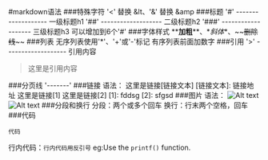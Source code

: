 #markdown语法
###特殊字符
    '<' 替换 &lt、'&' 替换 &amp
###标题
    '#' ------------------- 一级标题h1
    '##' ------------------- 二级标题h2
    '###' ------------------- 三级标题h3
    可以增加到6个'#'
###字体样式
    \*\***加粗**\*\*、\**斜体*\*、\~~~~删除线~~\~~
###列表
    无序列表使用'*'、'+'或'-'标记
    有序列表前面加数字
###引用
    '>' ------------------- 引用内容
>这里是引用内容

###分页线
    '-------'
###链接
    语法：
    这里是链接[链接文本]
    [链接文本]: 链接地址
这里是链接[1]
这里是链接[2]
[1]: fddsg
[2]: sfgsd
###图片
    语法：
    ![Alt text](/path/to/img.jpg)
    ![Alt text](/path/to/img.jpg "Optional title")
###分段和换行
    分段：两个或多个回车
    换行：行末两个空格，回车\
###代码
    <pre><code>代码</pre></code>
    行内代码：`行内代码用反引号`
eg:Use the `printf()` function.
